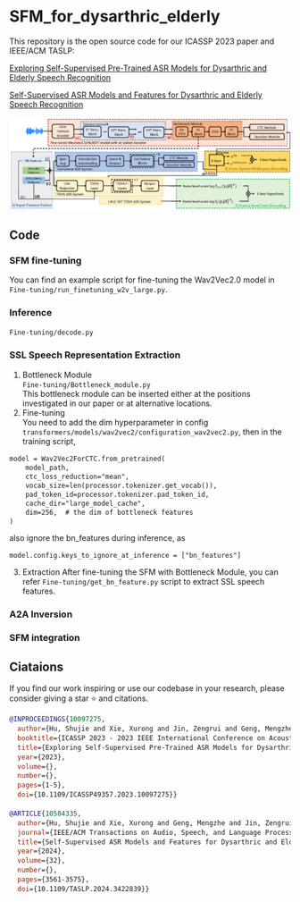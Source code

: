 # SFM_for_dysarthric_elderly

This repository is the open source code for our ICASSP 2023 paper and IEEE/ACM TASLP:

[Exploring Self-Supervised Pre-Trained ASR Models for Dysarthric and Elderly Speech Recognition](https://ieeexplore.ieee.org/abstract/document/10097275)

[Self-Supervised ASR Models and Features for Dysarthric and Elderly Speech Recognition](https://ieeexplore.ieee.org/abstract/document/10584335)

![model](figs/models.png)

## Code

### SFM fine-tuning
You can find an example script for fine-tuning the Wav2Vec2.0 model in `Fine-tuning/run_finetuning_w2v_large.py`.

### Inference
`Fine-tuning/decode.py`

### SSL Speech Representation Extraction 
1. Bottleneck Module  
`Fine-tuning/Bottleneck_module.py`  
This bottleneck module can be inserted either at the positions investigated in our paper or at alternative locations.  
2. Fine-tuning  
You need to add the dim hyperparameter in config `transformers/models/wav2vec2/configuration_wav2vec2.py`, then in the training script,
```
model = Wav2Vec2ForCTC.from_pretrained(
    model_path,
    ctc_loss_reduction="mean",
    vocab_size=len(processor.tokenizer.get_vocab()),
    pad_token_id=processor.tokenizer.pad_token_id,
    cache_dir="large_model_cache",
    dim=256,  # the dim of bottleneck features
)
```
also ignore the bn_features during inference, as 
```
model.config.keys_to_ignore_at_inference = ["bn_features"]
```

3. Extraction
After fine-tuning the SFM with Bottleneck Module, you can refer `Fine-tuning/get_bn_feature.py` script to extract SSL speech features.  

### A2A Inversion

### SFM integration

## Ciataions

If you find our work inspiring or use our codebase in your research, please consider giving a star ⭐ and citations.

```bibtex
@INPROCEEDINGS{10097275,
  author={Hu, Shujie and Xie, Xurong and Jin, Zengrui and Geng, Mengzhe and Wang, Yi and Cui, Mingyu and Deng, Jiajun and Liu, Xunying and Meng, Helen},
  booktitle={ICASSP 2023 - 2023 IEEE International Conference on Acoustics, Speech and Signal Processing (ICASSP)}, 
  title={Exploring Self-Supervised Pre-Trained ASR Models for Dysarthric and Elderly Speech Recognition}, 
  year={2023},
  volume={},
  number={},
  pages={1-5},
  doi={10.1109/ICASSP49357.2023.10097275}}

@ARTICLE{10584335,
  author={Hu, Shujie and Xie, Xurong and Geng, Mengzhe and Jin, Zengrui and Deng, Jiajun and Li, Guinan and Wang, Yi and Cui, Mingyu and Wang, Tianzi and Meng, Helen and Liu, Xunying},
  journal={IEEE/ACM Transactions on Audio, Speech, and Language Processing}, 
  title={Self-Supervised ASR Models and Features for Dysarthric and Elderly Speech Recognition}, 
  year={2024},
  volume={32},
  number={},
  pages={3561-3575},
  doi={10.1109/TASLP.2024.3422839}}
